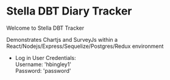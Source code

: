 <h1>Stella DBT Diary Tracker</h1>

Welcome to Stella DBT Tracker

Demonstrates Chartjs and SurveyJs
within a React/Nodejs/Express/Sequelize/Postgres/Redux environment

- Log in
  User Credentials: <br>
  Username: 'hbingley1'<br>
  Password: 'password'<br>
